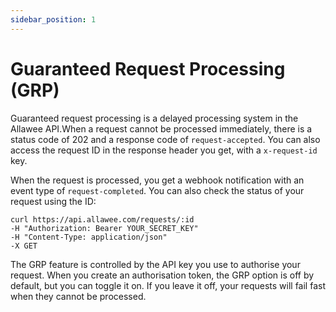 ```yaml
---
sidebar_position: 1
---
```


# Guaranteed Request Processing (GRP)

Guaranteed request processing is a delayed processing system in the Allawee API.When a request cannot be processed immediately, there is a status code of 202 and a response code of `request-accepted`. You can also access the request ID in the response header you get, with a `x-request-id` key.

When the request is processed, you get a webhook notification with an event type of `request-completed`. You can also check the status of your request using the ID:

```
curl https://api.allawee.com/requests/:id
-H "Authorization: Bearer YOUR_SECRET_KEY"
-H "Content-Type: application/json"
-X GET
```

The GRP feature is controlled by the API key you use to authorise your request. When you create an authorisation token, the GRP option is off by default, but you can toggle it on. If you leave it off, your requests will fail fast when they cannot be processed.
